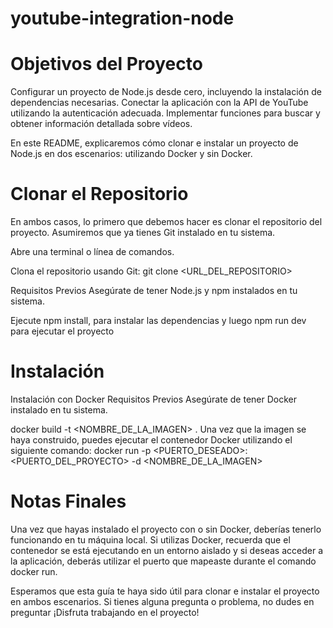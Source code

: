# youtube-integration-node

# Objetivos del Proyecto
Configurar un proyecto de Node.js desde cero, incluyendo la instalación de dependencias necesarias.
Conectar la aplicación con la API de YouTube utilizando la autenticación adecuada.
Implementar funciones para buscar y obtener información detallada sobre vídeos.

En este README, explicaremos cómo clonar e instalar un proyecto de Node.js en dos escenarios: utilizando Docker y sin Docker.

# Clonar el Repositorio
En ambos casos, lo primero que debemos hacer es clonar el repositorio del proyecto. Asumiremos que ya tienes Git instalado en tu sistema.

Abre una terminal o línea de comandos.

Clona el repositorio usando Git:
git clone <URL_DEL_REPOSITORIO>

Requisitos Previos
Asegúrate de tener Node.js y npm instalados en tu sistema. 

Ejecute npm install, para instalar las dependencias y luego npm run dev para ejecutar el proyecto

# Instalación
Instalación con Docker
Requisitos Previos
Asegúrate de tener Docker instalado en tu sistema.

docker build -t <NOMBRE_DE_LA_IMAGEN> .
Una vez que la imagen se haya construido, puedes ejecutar el contenedor Docker utilizando el siguiente comando:
docker run -p <PUERTO_DESEADO>:<PUERTO_DEL_PROYECTO> -d <NOMBRE_DE_LA_IMAGEN>

# Notas Finales
Una vez que hayas instalado el proyecto con o sin Docker, deberías tenerlo funcionando en tu máquina local. Si utilizas Docker, recuerda que el contenedor se está ejecutando en un entorno aislado y si deseas acceder a la aplicación, deberás utilizar el puerto que mapeaste durante el comando docker run.

Esperamos que esta guía te haya sido útil para clonar e instalar el proyecto en ambos escenarios. Si tienes alguna pregunta o problema, no dudes en preguntar  ¡Disfruta trabajando en el proyecto!
